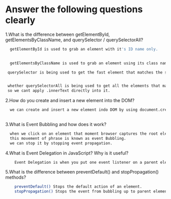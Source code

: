 

# Answer the following questions clearly

1.What is the difference between getElementById, getElementsByClassName, and querySelector / querySelectorAll?



```bash
  getElementById is used to grab an element with it's ID name only.
  
```

```bash
  getElementsByClassName is used to grab an element using its class name.

```

```bash
 querySelector is being used to get the fast element that matches the selector. and it returns a single Element.


 whether querySelectorAll is being used to get all the elements that matches the selector.and it returns a node list, not a single element.
 so we cant apply .innerText directly into it.

```

2.How do you create and insert a new element into the DOM?


```bash
  we can create and insert a new element indo DOM by using document.createElement() & then insert it by using appendChild()
  
```

 
3.What is Event Bubbling and how does it work?
```bash
  when we click on an element that moment browser captures the root element that we clicked over. and then the event moves back to the DOM tree from root element to its parent element,and then its parent element until it reaches HTML.
  this movement of phrase is known as event Bubbling.
  we can stop it by stopping event propagation.

```
4.What is Event Delegation in JavaScript? Why is it useful?
```bash
    Event Delegation is when you put one event listener on a parent element instead of on each child element. The parent watches for events that bubble up from its children and reacts to them.
```
5.What is the difference between preventDefault() and stopPropagation() methods?
```bash
    preventDefault() Stops the default action of an element.
    stopPropagation() Stops the event from bubbling up to parent elements.

```